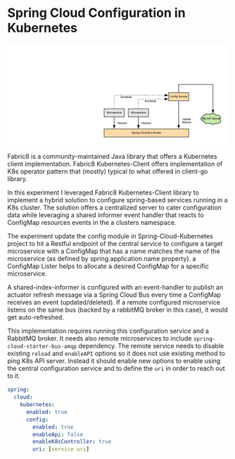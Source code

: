# Spring Cloud Configuration in Kubernetes

![Spring Cloud Configuration in K8s](./images/spring_cloud_cfg_k8s.png)

Fabric8 is a community-maintained Java library that offers a Kubernetes client 
implementation. Fabric8 Kubernetes-Client offers implementation of K8s
operator pattern that (mostly) typical to what offered in client-go library.
  
In this experiment I leveraged Fabric8 Kubernetes-Client library to implement 
a hybrid solution to configure spring-based services running in a K8s cluster. 
The solution offers a centralized server to cater configuration data while 
leveraging a shared informer event handler that reacts to ConfigMap resources 
events in the a clusters namespace.

The experiment update the config module in Spring-Cloud-Kubernetes project to 
hit a Restful endpoint of the central service to configure a target microservice 
with a ConfigMap that has a name matches the name of the microservice 
(as defined by spring.application.name property). a ConfigMap Lister helps to 
allocate a desired ConfigMap for a specific microservice. 

A shared-index-informer is configured with an event-handler to publish an
actuator refresh message via a Spring Cloud Bus every time a ConfigMap receives
an event (updated/deleted). If a remote configured microservice listens on the same bus
(backed by a rabbitMQ broker in this case), it would get auto-refreshed.

This implementation requires running this configuration service and a RabbitMQ broker.
It needs also remote microservices to include `spring-cloud-starter-bus-amqp` dependency.
The remote service needs to disable existing `reload` and `enableAPI` options so it
does not use existing method to ping K8s API server. Instead it should enable new options
to enable using the central configuration service and to define the `uri` in order to 
reach out to it.

```yaml
spring:
  cloud:
    kubernetes:
      enabled: true
      config:
        enabled: true
        enableApi: false
        enableK8sController: true
        uri: [service uri]
```





